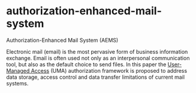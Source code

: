 # authorization-enhanced-mail-system
Authorization-Enhanced Mail System (AEMS)

Electronic mail (email) is the most pervasive form of business information exchange. Email is often used not only as an interpersonal communication tool, but also as the default choice to send files. In this paper the [User-Managed Access][1] (UMA) authorization framework is proposed to address data storage, access control and data transfer limitations of current mail systems.

[1]: https://en.wikipedia.org/wiki/User-Managed_Access